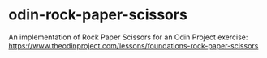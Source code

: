 # odin-rock-paper-scissors
An implementation of Rock Paper Scissors for an Odin Project exercise: https://www.theodinproject.com/lessons/foundations-rock-paper-scissors
